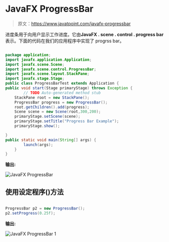 # JavaFX ProgressBar

> 原文：<https://www.javatpoint.com/javafx-progressbar>

进度条用于向用户显示工作进度。它由**JavaFX . scene . control . progress bar**表示。下面的代码在我们的应用程序中实现了 progrss bar。

```java

package application;
import javafx.application.Application;
import javafx.scene.Scene;
import javafx.scene.control.ProgressBar;
import javafx.scene.layout.StackPane;
import javafx.stage.Stage;
public class ProgressBarTest extends Application {
public void start(Stage primaryStage) throws Exception {
		// TODO Auto-generated method stub
	StackPane root = new StackPane();
	ProgressBar progress = new ProgressBar();
	root.getChildren().add(progress);
	Scene scene = new Scene(root,300,200);
	primaryStage.setScene(scene);
	primaryStage.setTitle("Progress Bar Example");
	primaryStage.show();

}
public static void main(String[] args) {
		launch(args);	
	}
}

```

**输出:**

![JavaFX ProgressBar](../img/52e6d205c563c078b63811486969cd3d.png)

## 使用设定程序()方法

```java

ProgressBar p2 = new ProgressBar();
p2.setProgress(0.25f);

```

**输出:**

![JavaFX ProgressBar 1](../img/4fbaea073de6d3fce504de9edf9a4f6e.png)